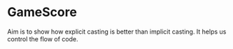 # GameScore
Aim is to show how explicit casting is better than implicit casting. It helps us control the flow of code.
